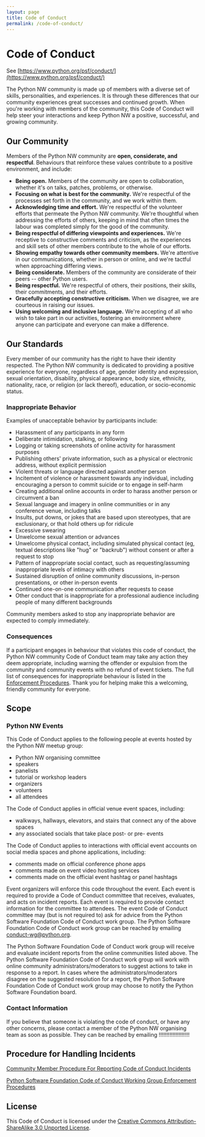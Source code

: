 ```yaml
---
layout: page
title: Code of Conduct
permalink: /code-of-conduct/
---
```


# Code of Conduct

See [https://www.python.org/psf/conduct/](https://www.python.org/psf/conduct/)

The Python NW community is made up of members with a diverse set of skills, personalities, and experiences. It is through these differences that our community experiences great successes and continued growth. When you're working with members of the community,
this Code of Conduct will help steer your interactions and keep Python NW a positive, successful, and growing community.

## Our Community

Members of the Python NW community are **open, considerate, and respectful**. Behaviours that reinforce these values contribute to a positive environment, and include:

- **Being open.** Members of the community are open to collaboration, whether it's on talks, patches, problems, or otherwise.
- **Focusing on what is best for the community.** We're respectful of the processes set forth in the community, and we work within them.
- **Acknowledging time and effort.** We're respectful of
the volunteer efforts that permeate the Python NW community. We're thoughtful when addressing the efforts of others, keeping in mind that often times the labour was completed simply for the good of the
community.
- **Being respectful of differing viewpoints and experiences.** We're receptive to constructive comments and criticism, as the experiences and skill sets of other members contribute to the whole of
our efforts.
- **Showing empathy towards other community members.** We're attentive in our communications, whether in person or online, and we're tactful when approaching differing views.
- **Being considerate.** Members of the community are considerate of their peers -- other Python users.
- **Being respectful.** We're respectful of others, their positions, their skills, their commitments, and their efforts.
- **Gracefully accepting constructive criticism.** When we disagree, we are courteous in raising our issues.
- **Using welcoming and inclusive language.** We're
accepting of all who wish to take part in our activities, fostering an environment where anyone can participate and everyone can make a difference.

## Our Standards

Every member of our community has the right to have their identity respected. The Python NW community is dedicated to providing a positive experience for everyone, regardless of age, gender identity and expression, sexual orientation, disability, physical appearance, body size, ethnicity,  nationality, race, or religion (or lack thereof), education, or socio-economic status.

### Inappropriate Behavior

Examples of unacceptable behavior by participants include:

- Harassment of any participants in any form
- Deliberate intimidation, stalking, or following
- Logging or taking screenshots of online activity for harassment purposes
- Publishing others' private information, such as a physical or electronic address, without explicit permission
- Violent threats or language directed against another person
- Incitement of violence or harassment towards any individual, including encouraging a person to commit suicide or to engage in self-harm
- Creating additional online accounts in order to harass another person or circumvent a ban
- Sexual language and imagery in online communities or in any conference venue, including talks
- Insults, put downs, or jokes that are based upon stereotypes, that are exclusionary, or that hold others up for ridicule
- Excessive swearing
- Unwelcome sexual attention or advances
- Unwelcome physical contact, including simulated physical contact (eg, textual descriptions like "hug" or "backrub") without consent or after a request to stop
- Pattern of inappropriate social contact, such as requesting/assuming inappropriate levels of intimacy with others
- Sustained disruption of online community discussions, in-person presentations, or other in-person events
- Continued one-on-one communication after requests to cease
- Other conduct that is inappropriate for a professional audience including people of many different backgrounds

Community members asked to stop any inappropriate behavior are expected to comply immediately.

### Consequences

If a participant engages in behaviour that violates this code of conduct, the Python NW community Code of Conduct team may take any action they deem appropriate, including warning the offender or expulsion from the community and community events with no refund of event tickets. The full list of consequences for inappropriate behaviour is listed in the [Enforcement Procedures](https://www.python.org/psf/conduct/enforcement). Thank you for helping make this a welcoming, friendly community for everyone.

## Scope

### Python NW Events

This Code of Conduct applies to the following people at events hosted by the Python NW meetup group:

- Python NW organising committee
- speakers
- panelists
- tutorial or workshop leaders
- organizers
- volunteers
- all attendees

The Code of Conduct applies in official venue event spaces, including:

- walkways, hallways, elevators, and stairs that connect any of the above spaces
- any associated socials that take place post- or pre- events

The Code of Conduct applies to interactions with official event accounts on social media spaces and phone applications, including:

- comments made on official conference phone apps
- comments made on event video hosting services
- comments made on the official event hashtag or panel hashtags

Event organizers will enforce this code throughout the event. Each event is required to provide a Code of Conduct committee that receives, evaluates, and acts on incident reports. Each event is required to provide contact information for the committee to attendees. The event
Code of Conduct committee may (but is not required to) ask for advice from the Python Software Foundation Code of Conduct work group. The
Python Software Foundation Code of Conduct work group can be reached by
emailing [conduct-wg@python.org](mailto:conduct-wg@python.org).

The Python Software Foundation Code of Conduct work group will
receive and evaluate incident reports from the online communities listed above. The Python Software Foundation Code of Conduct work group will
work with online community administrators/moderators to suggest actions
to take in response to a report. In cases where the
administrators/moderators disagree on the suggested resolution for a
report, the Python Software Foundation Code of Conduct work group may
choose to notify the Python Software Foundation board.

### Contact Information

If you believe that someone is violating the code of conduct, or have any other concerns, please contact a member of the Python NW organising team as soon as possible. They can be reached
by emailing !!!!!!!!!!!!!!!!!!!!

## Procedure for Handling Incidents

[Community Member Procedure For Reporting Code of Conduct Incidents](https://www.python.org/psf/conduct/reporting)

[Python Software Foundation Code of Conduct Working Group Enforcement Procedures](https://www.python.org/psf/conduct/enforcement)

## License

This Code of Conduct is licensed under the [Creative Commons Attribution-ShareAlike 3.0 Unported License](https://creativecommons.org/licenses/by-sa/3.0/).